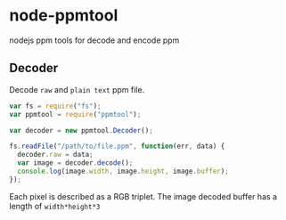 # node-ppmtool
nodejs ppm tools for decode and encode ppm

## Decoder

Decode `raw` and `plain text` ppm file.

```js
var fs = require("fs");
var ppmtool = require("ppmtool");

var decoder = new ppmtool.Decoder();

fs.readFile("/path/to/file.ppm", function(err, data) {
  decoder.raw = data;
  var image = decoder.decode();
  console.log(image.width, image.height, image.buffer);
});

```
Each pixel is described as a RGB triplet. 
The image decoded buffer has a length of `width*height*3`
